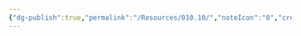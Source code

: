 ```yaml
---
{"dg-publish":true,"permalink":"/Resources/010.10/","noteIcon":"0","created":"2023-12-28T01:37:16.923+09:00","updated":"2023-12-28T01:37:21.689+09:00"}
---
```



